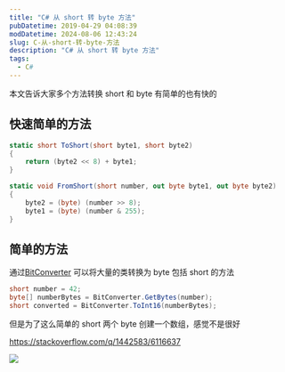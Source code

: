 ```yaml
---
title: "C# 从 short 转 byte 方法"
pubDatetime: 2019-04-29 04:08:39
modDatetime: 2024-08-06 12:43:24
slug: C-从-short-转-byte-方法
description: "C# 从 short 转 byte 方法"
tags:
  - C#
---
```





本文告诉大家多个方法转换 short 和 byte 有简单的也有快的

<!--more-->


<!-- CreateTime:2019/4/29 12:08:39 -->


## 快速简单的方法

```csharp
static short ToShort(short byte1, short byte2)
{
    return (byte2 << 8) + byte1;
}

static void FromShort(short number, out byte byte1, out byte byte2)
{
    byte2 = (byte) (number >> 8);
    byte1 = (byte) (number & 255);
}
```

## 简单的方法

通过[BitConverter](https://docs.microsoft.com/en-us/dotnet/api/system.bitconverter?wt.mc_id=MVP ) 可以将大量的类转换为 byte 包括 short 的方法

```csharp
short number = 42;
byte[] numberBytes = BitConverter.GetBytes(number);
short converted = BitConverter.ToInt16(numberBytes);
```

但是为了这么简单的 short 两个 byte 创建一个数组，感觉不是很好

https://stackoverflow.com/q/1442583/6116637

![](images/img-lindexi%2F201942912529158.png)

